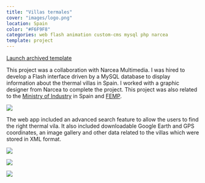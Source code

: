 ```yaml
---
title: "Villas termales"
cover: "images/logo.png"
location: Spain
color: "#F6F9F8"
categories: web flash animation custom-cms mysql php narcea
template: project
---
```


<p class="align-center">
<a class="btn external" role="button" href="http://work.joanmira.com/webs/villastermales/" target="_blank">Launch archived template</a>
</p>

This project was a collaboration with Narcea Multimedia. I was hired to develop a Flash interface driven by a MySQL database to display information about the thermal villas in Spain. I worked with a graphic designer from Narcea to complete the project. This project was also related to the [Ministry of Industry](http://www.minetur.gob.es/) in Spain and [FEMP](http://www.femp.es/).

![](/work/villas-termales/images/1.png)

The web app included an advanced search feature to allow the users to find the right thermal vila. It also included downloadable Google Earth and GPS coordinates, an image gallery and other data related to the villas which were stored in XML format.

![](/work/villas-termales/images/2.jpg)

![](/work/villas-termales/images/3.jpg)

![](/work/villas-termales/images/4.jpg)
